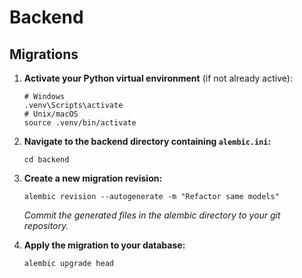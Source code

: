 # Backend

## Migrations

1. **Activate your Python virtual environment** (if not already active):

   ```console
   # Windows
   .venv\Scripts\activate
   # Unix/macOS
   source .venv/bin/activate
   ```

2. **Navigate to the backend directory containing `alembic.ini`:**

   ```console
   cd backend
   ```

3. **Create a new migration revision:**

   ```console
   alembic revision --autogenerate -m "Refactor same models"
   ```

   *Commit the generated files in the alembic directory to your git repository.*

4. **Apply the migration to your database:**

   ```console
   alembic upgrade head
   ```

